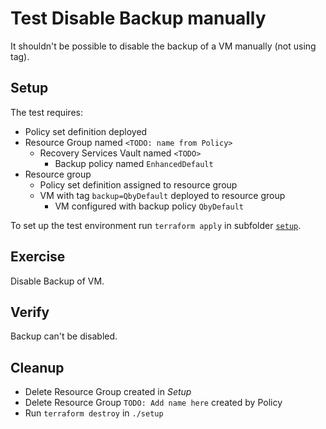 # Test Disable Backup manually

It shouldn't be possible to disable the backup of a VM manually (not using tag).

## Setup

The test requires:

- Policy set definition deployed
- Resource Group named `<TODO: name from Policy>`
  - Recovery Services Vault named `<TODO>`
    - Backup policy named `EnhancedDefault`
- Resource group
  - Policy set definition assigned to resource group
  - VM with tag `backup=QbyDefault` deployed to resource group
    - VM configured with backup policy `QbyDefault`

To set up the test environment run `terraform apply` in subfolder [`setup`](./setup/).

## Exercise

Disable Backup of VM.

## Verify

Backup can't be disabled.

## Cleanup

- Delete Resource Group created in *Setup*
- Delete Resource Group `TODO: Add name here` created by Policy
- Run `terraform destroy` in `./setup`